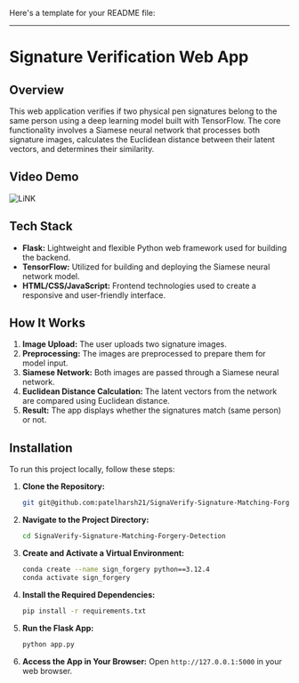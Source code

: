 Here's a template for your README file:

---

# Signature Verification Web App

## Overview

This web application verifies if two physical pen signatures belong to the same person using a deep learning model built with TensorFlow. The core functionality involves a Siamese neural network that processes both signature images, calculates the Euclidean distance between their latent vectors, and determines their similarity.
## Video Demo 

![LiNK](https://drive.google.com/drive/folders/1lpf7UnG-tjJbyZE9RelnPfa4YVH1CUdD)

## Tech Stack

- **Flask:** Lightweight and flexible Python web framework used for building the backend.
- **TensorFlow:** Utilized for building and deploying the Siamese neural network model.
- **HTML/CSS/JavaScript:** Frontend technologies used to create a responsive and user-friendly interface.

## How It Works

1. **Image Upload:** The user uploads two signature images.
2. **Preprocessing:** The images are preprocessed to prepare them for model input.
3. **Siamese Network:** Both images are passed through a Siamese neural network.
4. **Euclidean Distance Calculation:** The latent vectors from the network are compared using Euclidean distance.
5. **Result:** The app displays whether the signatures match (same person) or not.

## Installation

To run this project locally, follow these steps:

1. **Clone the Repository:**
   ```bash
   git git@github.com:patelharsh21/SignaVerify-Signature-Matching-Forgery-Detection.git
   ```
2. **Navigate to the Project Directory:**
   ```bash
   cd SignaVerify-Signature-Matching-Forgery-Detection
   ```
3. **Create and Activate a Virtual Environment:**
   ```bash
   conda create --name sign_forgery python==3.12.4
   conda activate sign_forgery
   ```
4. **Install the Required Dependencies:**
   ```bash
   pip install -r requirements.txt
   ```
5. **Run the Flask App:**
   ```bash
   python app.py
   ```
6. **Access the App in Your Browser:**
   Open `http://127.0.0.1:5000` in your web browser.



